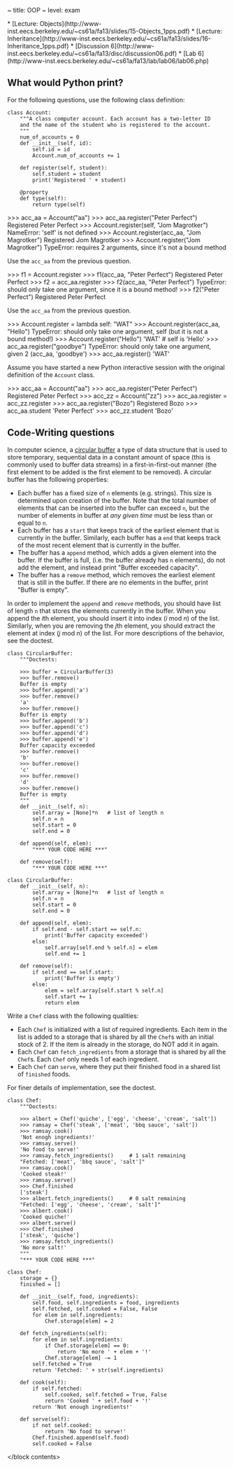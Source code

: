 ~ title: OOP
~ level: exam

<block references>
* [Lecture: Objects](http://www-inst.eecs.berkeley.edu/~cs61a/fa13/slides/15-Objects_1pps.pdf)
* [Lecture: Inheritance](http://www-inst.eecs.berkeley.edu/~cs61a/fa13/slides/16-Inheritance_1pps.pdf)
* [Discussion 6](http://www-inst.eecs.berkeley.edu/~cs61a/fa13/disc/discussion06.pdf)
* [Lab 6](http://www-inst.eecs.berkeley.edu/~cs61a/fa13/lab/lab06/lab06.php)
</block references>

<block notes>
</block notes>

<block contents>

What would Python print?
------------------------

For the following questions, use the following class definition:

    class Account:
        """A class computer account. Each account has a two-letter ID
        and the name of the student who is registered to the account.
        """
        num_of_accounts = 0
        def __init__(self, id):
            self.id = id
            Account.num_of_accounts += 1

        def register(self, student):
            self.student = student
            print('Registered ' + student)

        @property
        def type(self):
            return type(self)

<question>

<prompt>
    >>> acc_aa = Account("aa")
    >>> acc_aa.register("Peter Perfect")
    Registered Peter Perfect
    >>> Account.register(self, "Jom Magrotker")
    NameError: 'self' is not defined
    >>> Account.register(acc_aa, "Jom Magrotker")
    Registered Jom Magrotker
    >>> Account.register("Jom Magrotker")
    TypeError: requires 2 arguments, since it's not a bound method
</prompt>

<question>

Use the `acc_aa` from the previous question.

<prompt>
    >>> f1 = Account.register
    >>> f1(acc_aa, "Peter Perfect")
    Registered Peter Perfect
    >>> f2 = acc_aa.register
    >>> f2(acc_aa, "Peter Perfect")
    TypeError: should only take one argument, since it is a bound method!
    >>> f2("Peter Perfect")
    Registered Peter Perfect
</prompt>

<question>

Use the `acc_aa` from the previous question.

<prompt>
    >>> Account.register = lambda self: "WAT"
    >>> Account.register(acc_aa, "Hello")
    TypeError: should only take one argument, self (but it is not a bound method!)
    >>> Account.register("Hello")
    'WAT' # self is 'Hello'
    >>> acc_aa.register("goodbye")
    TypeError: should only take one argument, given 2 (acc_aa, 'goodbye')
    >>> acc_aa.register()
    'WAT'
</prompt>

<question>

Assume you have started a new Python interactive session with the
original definition of the `Account` class.

<prompt>
    >>> acc_aa = Account("aa")
    >>> acc_aa.register("Peter Perfect")
    Registered Peter Perfect
    >>> acc_zz = Account("zz")
    >>> acc_aa.register = acc_zz.register
    >>> acc_aa.register("Bozo")
    Registered Bozo
    >>> acc_aa.student
    'Peter Perfect'
    >>> acc_zz.student
    'Bozo'
</prompt>

Code-Writing questions
----------------------

<question>

In computer science, a [circular buffer](http://en.wikipedia.org/wiki/Circular_buffer)
a type of data structure that is used to store temporary, sequential
data in a constant amount of space (this is commonly used to buffer
data streams) in a first-in-first-out manner (the first element to be
added is the first element to be removed). A circular buffer has the
following properties:

* Each buffer has a fixed size of `n` elements (e.g. strings). This
  size is determined upon creation of the buffer. Note that the total
  number of elements that can be inserted into the buffer can exceed
  `n`, but the number of elements in buffer at *any given time* must
  be less than or equal to `n`.
* Each buffer has a `start` that keeps track of the earliest element
  that is currently in the buffer.  Similarly, each buffer has a `end`
  that keeps track of the most recent element that is currently in the
  buffer.
* The buffer has a `append` method, which adds a given element into the
  buffer. If the buffer is full, (i.e. the buffer already has `n`
  elements), do not add the element, and instead print "Buffer exceeded
  capacity".
* The buffer has a `remove` method, which removes the earliest element
  that is still in the buffer. If there are no elements in the buffer,
  print "Buffer is empty".

In order to implement the `append` and `remove` methods, you should
have list of length `n` that stores the elements currently in the
buffer. When you append the *i*th element, you should insert it into
index (*i* mod *n*) of the list. Similarly, when you are removing the
*j*th element, you should extract the element at index (*j* mod *n*) of
the list. For more descriptions of the behavior, see the doctest.

    class CircularBuffer:
        """Doctests:

        >>> buffer = CircularBuffer(3)
        >>> buffer.remove()
        Buffer is empty
        >>> buffer.append('a')
        >>> buffer.remove()
        'a'
        >>> buffer.remove()
        Buffer is empty
        >>> buffer.append('b')
        >>> buffer.append('c')
        >>> buffer.append('d')
        >>> buffer.append('e')
        Buffer capacity exceeded
        >>> buffer.remove()
        'b'
        >>> buffer.remove()
        'c'
        >>> buffer.remove()
        'd'
        >>> buffer.remove()
        Buffer is empty
        """
        def __init__(self, n):
            self.array = [None]*n   # list of length n
            self.n = n
            self.start = 0
            self.end = 0

        def append(self, elem):
            "*** YOUR CODE HERE ***"

        def remove(self):
            "*** YOUR CODE HERE ***"

<solution>

    class CircularBuffer:
        def __init__(self, n):
            self.array = [None]*n   # list of length n
            self.n = n
            self.start = 0
            self.end = 0

        def append(self, elem):
            if self.end - self.start == self.n:
                print('Buffer capacity exceeded')
            else:
                self.array[self.end % self.n] = elem
                self.end += 1

        def remove(self):
            if self.end == self.start:
                print('Buffer is empty')
            else:
                elem = self.array[self.start % self.n]
                self.start += 1
                return elem

</solution>

<question>

Write a `Chef` class with the following qualities:

* Each `Chef` is initialized with a list of required ingredients. Each
  item in the list is added to a storage that is shared by all the
  `Chef`s with an initial stock of 2. If the item is already in the
  storage, do NOT add it in again.
* Each `Chef` can `fetch_ingredients` from a storage that is shared by
  all the `Chef`s. Each `Chef` only needs 1 of each ingredient.
* Each `Chef` can `serve`, where they put their finished food in a
  shared list of `finished` foods.

For finer details of implementation, see the doctest.

    class Chef:
        """Doctests:

        >>> albert = Chef('quiche', ['egg', 'cheese', 'cream', 'salt'])
        >>> ramsay = Chef('steak', ['meat', 'bbq sauce', 'salt'])
        >>> ramsay.cook()
        'Not enogh ingredients!'
        >>> ramsay.serve()
        'No food to serve!'
        >>> ramsay.fetch_ingredients()     # 1 salt remaining
        "Fetched: ['meat', 'bbq sauce', 'salt']"
        >>> ramsay.cook()
        'Cooked steak!'
        >>> ramsay.serve()
        >>> Chef.finished
        ['steak']
        >>> albert.fetch_ingredients()     # 0 salt remaining
        "Fetched: ['egg', 'cheese', 'cream', 'salt']"
        >>> albert.cook()
        'Cooked quiche!'
        >>> albert.serve()
        >>> Chef.finished
        ['steak', 'quiche']
        >>> ramsay.fetch_ingredients()
        'No more salt!'
        """
        "*** YOUR CODE HERE ***"

<solution>

    class Chef:
        storage = {}
        finished = []

        def __init__(self, food, ingredients):
            self.food, self.ingredients = food, ingredients
            self.fetched, self.cooked = False, False
            for elem in self.ingredients:
                Chef.storage[elem] = 2

        def fetch_ingredients(self):
            for elem in self.ingredients:
                if Chef.storage[elem] == 0:
                    return 'No more ' + elem + '!'
                Chef.storage[elem] -= 1
            self.fetched = True
            return 'Fetched: ' + str(self.ingredients)

        def cook(self):
            if self.fetched:
                self.cooked, self.fetched = True, False
                return 'Cooked ' + self.food + '!'
            return 'Not enough ingredients!'

        def serve(self):
            if not self.cooked:
                return 'No food to serve!'
            Chef.finished.append(self.food)
            self.cooked = False

</solution>

</block contents>

